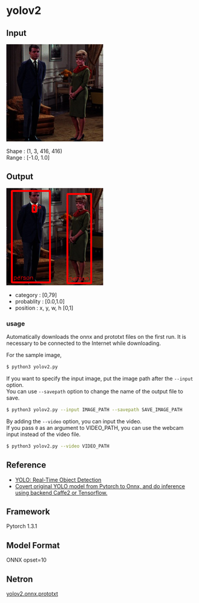 # yolov2

## Input

![Input](couple.jpg)

Shape : (1, 3, 416, 416)  
Range : [-1.0, 1.0]

## Output

![Output](output.png)

- category : [0,79]  
- probablity : [0.0,1.0]  
- position : x, y, w, h [0,1]  


### usage
Automatically downloads the onnx and prototxt files on the first run.
It is necessary to be connected to the Internet while downloading.

For the sample image,
``` bash
$ python3 yolov2.py
```

If you want to specify the input image, put the image path after the `--input` option.  
You can use `--savepath` option to change the name of the output file to save.
```bash
$ python3 yolov2.py --input IMAGE_PATH --savepath SAVE_IMAGE_PATH
```

By adding the `--video` option, you can input the video.   
If you pass `0` as an argument to VIDEO_PATH, you can use the webcam input instead of the video file.
```bash
$ python3 yolov2.py --video VIDEO_PATH
```

## Reference

- [YOLO: Real-Time Object Detection](https://pjreddie.com/darknet/yolov2/)
- [Covert original YOLO model from Pytorch to Onnx, and do inference using backend Caffe2 or Tensorflow.](https://github.com/purelyvivid/yolo2_onnx)

## Framework

Pytorch 1.3.1

## Model Format

ONNX opset=10

## Netron

[yolov2.onnx.prototxt](https://lutzroeder.github.io/netron/?url=https://storage.googleapis.com/ailia-models/yolov2/yolov2.onnx.prototxt)

